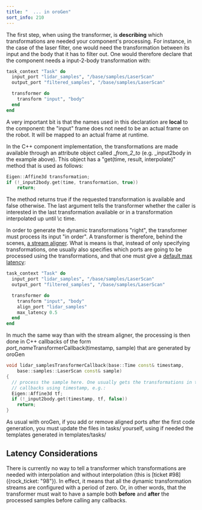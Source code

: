 ```yaml
---
title: "  ... in oroGen"
sort_info: 210
---
```

The first step, when using the transformer, is __describing__ which
transformations are needed your component's processing. For instance, in the
case of the laser filter, one would need the transformation between its input
and the body that it has to filter out. One would therefore declare that the
component needs a input-2-body transformation with:

~~~ ruby
task_context "Task" do
  input_port "lidar_samples", "/base/samples/LaserScan"
  output_port "filtered_samples", "/base/samples/LaserScan"

  transformer do
    transform "input", "body"
  end
end
~~~

A very important bit is that the names used in this declaration are __local__ to
the component: the "input" frame does not need to be an actual frame on the
robot. It will be mapped to an actual frame at runtime.

In the C++ component implementation, the transformations are made available
through an attribute object called \__from_2_to_ (e.g. _input2body in the
example above). This object has a "get(time, result, interpolate)" method that
is used as follows:

~~~ cpp
Eigen::Affine3d transformation;
if (!_input2body.get(time, transformation, true))
    return;
~~~

The method returns true if the requested transformation is available and false
otherwise. The last argument tells the transformer whether the caller is
interested in the last transformation available or in a transformation
interpolated up until \c time.

In order to generate the dynamic transformations "right", the transformer must
process its input "in order". A transformer is therefore, behind the scenes, [a
stream aligner](stream_aligner.html). What is means is that, instead of only
specifying transformations, one usually also specifies which ports are going to
be processed using the transformations, and that one must give a [default max
latency](stream_aligner_orogen.html):

~~~ ruby
task_context "Task" do
  input_port "lidar_samples", "/base/samples/LaserScan"
  output_port "filtered_samples", "/base/samples/LaserScan"

  transformer do
    transform "input", "body"
    align_port "lidar_samples"
    max_latency 0.5
  end
end
~~~

In much the same way than with the stream aligner, the processing is then done
in C++ callbacks of the form <em>port_name</em>TransformerCallback(timestamp, sample) that are generated by oroGen 

~~~ cpp
void lidar_samplesTransformerCallback(base::Time const& timestamp,
    base::samples::LaserScan const& sample)
{
  // process the sample here. One usually gets the transformations in these
  // callbacks using timestamp, e.g.:
  Eigen::Affine3d tf;
  if (!_input2body.get(timestamp, tf, false))
    return;
}
~~~

As usual with oroGen, if you add or remove aligned ports after the first code
generation, you must update the files in tasks/ yourself, using if needed the
templates generated in templates/tasks/

Latency Considerations
----------------------
There is currently no way to tell a transformer which transformations are needed
with interpolation and without interpolation (this is [ticket #98]({rock_ticket:
"98"}). In effect, it means that all the dynamic transformation streams are
configured with a period of zero. Or, in other words, that the transformer must
wait to have a sample both __before__ and __after__ the processed samples before
calling any callbacks.

